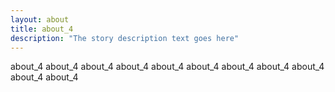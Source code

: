 ```yaml
---
layout: about
title: about_4 
description: "The story description text goes here"
---
```


about_4 about_4 about_4 about_4 about_4 about_4 about_4 about_4 about_4 about_4 about_4 